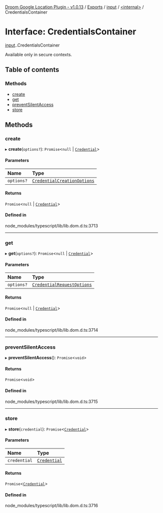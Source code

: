 [Droom Google Location Plugin - v1.0.13](../README.md) / [Exports](../modules.md) / [input](../modules/input.md) / [<internal\>](../modules/input._internal_.md) / CredentialsContainer

# Interface: CredentialsContainer

[input](../modules/input.md).[<internal>](../modules/input._internal_.md).CredentialsContainer

Available only in secure contexts.

## Table of contents

### Methods

- [create](input._internal_.CredentialsContainer.md#create)
- [get](input._internal_.CredentialsContainer.md#get)
- [preventSilentAccess](input._internal_.CredentialsContainer.md#preventsilentaccess)
- [store](input._internal_.CredentialsContainer.md#store)

## Methods

### create

▸ **create**(`options?`): `Promise`<``null`` \| [`Credential`](../modules/input._internal_.md#credential)\>

#### Parameters

| Name | Type |
| :------ | :------ |
| `options?` | [`CredentialCreationOptions`](input._internal_.CredentialCreationOptions.md) |

#### Returns

`Promise`<``null`` \| [`Credential`](../modules/input._internal_.md#credential)\>

#### Defined in

node_modules/typescript/lib/lib.dom.d.ts:3713

___

### get

▸ **get**(`options?`): `Promise`<``null`` \| [`Credential`](../modules/input._internal_.md#credential)\>

#### Parameters

| Name | Type |
| :------ | :------ |
| `options?` | [`CredentialRequestOptions`](input._internal_.CredentialRequestOptions.md) |

#### Returns

`Promise`<``null`` \| [`Credential`](../modules/input._internal_.md#credential)\>

#### Defined in

node_modules/typescript/lib/lib.dom.d.ts:3714

___

### preventSilentAccess

▸ **preventSilentAccess**(): `Promise`<`void`\>

#### Returns

`Promise`<`void`\>

#### Defined in

node_modules/typescript/lib/lib.dom.d.ts:3715

___

### store

▸ **store**(`credential`): `Promise`<[`Credential`](../modules/input._internal_.md#credential)\>

#### Parameters

| Name | Type |
| :------ | :------ |
| `credential` | [`Credential`](../modules/input._internal_.md#credential) |

#### Returns

`Promise`<[`Credential`](../modules/input._internal_.md#credential)\>

#### Defined in

node_modules/typescript/lib/lib.dom.d.ts:3716
